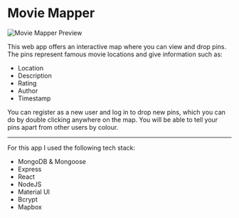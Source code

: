 # Movie Mapper

![Movie Mapper Preview](https://i.ibb.co/306bJVS/mapper.png)

This web app offers an interactive map where you can view and drop pins. The pins represent famous movie locations and give information such as:

* Location
* Description
* Rating
* Author
* Timestamp

You can register as a new user and log in to drop new pins, which you can do by double clicking anywhere on the map. You will be able to tell your pins apart from other users by colour.
___

For this app I used the following tech stack:

* MongoDB & Mongoose
* Express
* React
* NodeJS
* Material UI
* Bcrypt
* Mapbox


